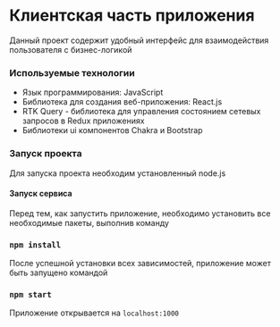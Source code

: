 # Клиентская часть приложения

Данный проект содержит удобный интерфейс для взаимодействия пользователя с бизнес-логикой

### Используемые технологии
<ul>
    <li>Язык программирования: JavaScript</li>
    <li>Библиотека для создания веб-приложения: React.js</li>
    <li>RTK Query - библиотека для управления состоянием сетевых запросов в Redux приложениях</li>
     <li>Библиотеки ui компонентов Chakra и Bootstrap</li>
</ul>

### Запуск проекта

Для запуска проекта необходим установленный node.js

#### Запуск сервиса

Перед тем, как запустить приложение, необходимо установить все необходимые пакеты, выполнив команду

### `npm install`

После успешной установки всех зависимостей, приложение может быть запущено командой

### `npm start`

Приложение открывается на `localhost:1000`
